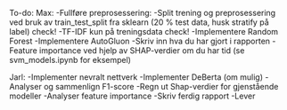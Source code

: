 To-do:
Max:
-Fullføre preprosessering:
  -Split trening og preprosessering ved bruk av train_test_split fra sklearn (20 % test data, husk stratify på label) check!
  -TF-IDF kun på treningsdata check!
-Implementere Random Forest
-Implementere AutoGluon
-Skriv inn hva du har gjort i rapporten
-Feature importance ved hjelp av SHAP-verdier om du har tid (se svm_models.ipynb for eksempel)

Jarl:
-Implementer nevralt nettverk
-Implementer DeBerta (om mulig)
-Analyser og sammenlign F1-score
-Regn ut Shap-verdier for gjenstående modeller
-Analyser feature importance
-Skriv ferdig rapport
-Lever